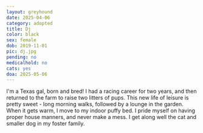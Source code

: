 ```yaml
---
layout: greyhound
date: 2025-04-06
category: adopted
title: Dj
color: black
sex: female
dob: 2019-11-01
pic: dj.jpg
pending: no
medicalhold: no
cats: yes
doa: 2025-05-06
---
```

I'm a Texas gal, born and bred! I had a racing career for two years, and then returned to the farm to raise two litters of pups. This new life of leisure is pretty sweet - long morning walks, followed by a lounge in the garden. When it gets warm, I move to my indoor puffy bed. I pride myself on having proper house manners, and never make a mess. I get along well the cat and smaller dog in my foster family. 
